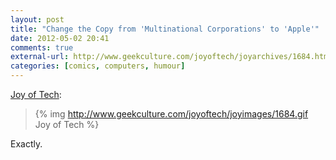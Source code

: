 ```yaml
---
layout: post
title: "Change the Copy from 'Multinational Corporations' to 'Apple'"
date: 2012-05-02 20:41
comments: true
external-url: http://www.geekculture.com/joyoftech/joyarchives/1684.html
categories: [comics, computers, humour]
---
```

[Joy of Tech][source]:

> {% img http://www.geekculture.com/joyoftech/joyimages/1684.gif Joy of Tech %}

Exactly.

[source]: http://www.geekculture.com/joyoftech/joyarchives/1684.html
